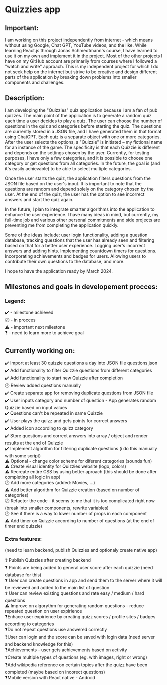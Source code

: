 # Quizzies app

## Important: <br>

I am working on this project independently from internet - which means without using Google, Chat GPT, YouTube videos, and the like. While learning React.js through Jonas Schmedtmann's course, I have learned to use it on my own and implement it in the project. Most of the other projects I have on my GitHub account are primarily from courses where I followed a "watch and write" approach. This is my independent project for which I do not seek help on the internet but strive to be creative and design different parts of the application by breaking down problems into smaller components and challenges. </b>

## Description: <br>

I am developing the "Quizzies" quiz application because I am a fan of pub quizzes. The main point of the application is to generate a random quiz each time a user decides to play a quiz. The user can choose the number of questions in the quiz and categories before starting the quiz. The questions are currently stored in a JSON file, and I have generated them in that format using ChatGPT. Each quiz is a separate object with one or more categories. After the user selects the options, a "Quizzie" is initiated – my fictional name for an instance of the game. The specificity is that each Quizzie is different and depends on the settings chosen by the user. Currently, for testing purposes, I have only a few categories, and it is possible to choose one category or get questions from all categories. In the future, the goal is (and it's easily achievable) to be able to select multiple categories. <br>

Once the user starts the quiz, the application filters questions from the JSON file based on the user's input. It is important to note that the questions are random and depend solely on the category chosen by the user. At the end of the quiz, the user has the option to see incorrect answers and start the quiz again. <br>

In the future, I plan to integrate smarter algorithms into the application to enhance the user experience. I have many ideas in mind, but currently, my full-time job and various other personal commitments and side projects are preventing me from completing the application quickly. <br>

Some of the ideas include: user login functionality, adding a question database, tracking questions that the user has already seen and filtering based on that for a better user experience. Logging user's incorrect answers and adding hints. Implementing countdown timers for questions. Incorporating achievements and badges for users. Allowing users to contribute their own questions to the database, and more. <br>

I hope to have the application ready by March 2024. <br>



## Milestones and goals in developement procces: <br>

### Legend: <br>

✔️ - milestone achieved <br>
🕗 - in procces <br>
⚠️ - important next milestone <br>
❓ - need to learn more to achieve goal <br>

## Currently working on:

✔️ Import at least 30 quizzie questions a day into JSON file questions.json <br>
✔️ Add functionality to filter Quizzie questions from different categories <br>
✔️ Add functionality to start new Quizzie after completion <br>
🕗 Review added questions manually <br>
✔️ Create separate app for removing duplicate questions from JSON file <br>
✔️ User inputs category and number of question - App generates random Quizzie based on input values <br>
✔️ Questions can't be repeated in same Quizzie <br>
✔️ User plays the quizz and gets points for correct answers <br>
✔️ Added icon according to quizz category <br>
✔️ Store questions and correct answers into array / object and render results at the end of Quizzie <br>
✔️ Implement algorithm for filtering duplicate questions (i do this manually with some script) <br>
⚠️ Optional - change color scheme for diferent categories (sounds fun) <br>
⚠️ Create visual identity for Quizzies website (logo, colors) <br>
⚠️ Recreate entire CSS by using better aproach (this should be done after completing all logic in app) <br>
🕗 Add more categories (added: Movies, ...) <br>
⚠️ Add better algorithm for Quizzie creation (based on number of categories) <br>
🕗 Refactor the code - it seems to me that it is too complicated right now (break into smaller components, rewrite variables) <br>
🕗 See if there is a way to lower number of props in each component <br>
⚠️ Add timer on Quizzie according to number of questions (at the end of timer end quizzie) <br>

### Extra features: <br>

(need to learn backend, publish Quizzies and optionaly create native app) <br>

❓ Publish Quizzies after creating backend <br>
❓ Points are being added to general user score after each quizzie (need database for this) <br>
❓ User can create questions in app and send them to the server where it will be reviewed and added to the main list of question <br>
❓ User can review existing questions and rate easy / medium / hard questions <br>
⚠️ Improve on algorythm for generating random questions - reduce repeated question on user expirience <br>
❓Enhace user expirience by creating quizz scores / profile sites / badges according to categories <br>
❓Do not repeat questions use answered correctly <br>
❓User can login and the score can be saved with login data (need server and backend knowledge for this) <br>
❓Achievements - user gets achievements based on activity <br>
❓Create multiple types of questions (eg. with images, right or wrong) <br>
❓Add wikipedia reference on certain topics after the quizz have been completed (maybe based on incorect questions) <br>
❓Mobile version with React native - Android <br>
